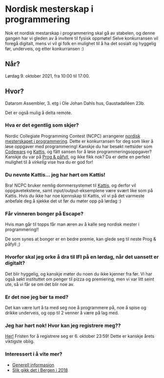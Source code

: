 # Nordisk mesterskap i programmering
Nok et nordisk mestarskap i programmering skal gå av stabelen, og denne gangen har vi gleden av å invitere til fysisk oppmøte! Selve konkurransen vil foregå digitalt, mens vi vil gi folk en mulighet til å ha det sosialt og hyggelig før, underveis, og etter konkurransen :)

## Når?
Lørdag 9. oktober 2021, fra 10:00 til 17:00.

## Hvor?
Datarom Assembler, 3. etg i Ole Johan Dahls hus, Gaustadalléen 23b.

Det er også mulig å delta remote.

### Hva er det egentlig som skjer?
Nordic Collegiate Programming Contest (NCPC) arrangerer [nordisk mesterskapet i programmering](https://nordic.icpc.io/). Dette er konkurransen for deg som liker å løse oppgaver med programmering! Kanskje du har besøkt nettsider som [Codewars](https://www.codewars.com/) og [Kattis](https://open.kattis.com/), og fått sansen for å løse programmeringsoppgaver? Kanskje du var på [Prog & påfyll](https://www.facebook.com/events/404177087717380), og ikke fikk nok? Da er dette en perfekt mulighet til å _virkelig_ vise hva du er god for!

### Du nevnte Kattis... jeg har hørt om Kattis!
Bra! NCPC bruker nemlig dommersystemet til [Kattis](https://open.kattis.com/problems/carrots), og derfor vil oppgavetekstene, samt input/output-eksemplene være svært like som på Kattis. Hvis du ikke har noe kjennskap til Kattis, vil vi på det varmeste anbefale deg å sjekke det ut før du møter opp på lørdag :)

### Får vinneren bonger på Escape?
Hvis man går til topps får man æren av å kalle seg nordisk mester i programmering!!

De som synes at bonger er en bedre premie, kan glede seg til neste Prog & påfyll ;)

### Hvorfor skal jeg orke å dra til IFI på en lørdag, når det uansett er digitalt?
Det blir hyggelig, og kanskje møter du noen du ikke kjenner fra før. Vi har også søkt instituttet om penger til pizza og premiering, men vi var litt seint ute, så vi får se om det blir noe av.

### Er det noe jeg bør ta med?
Det kan være lurt å ta med seg noe å programmere på, noe å spise og drikke underveis, og opp til 2 venner å være på lag med.

### Jeg har hørt nok! Hvor kan jeg registrere meg??
[Her!](https://icpc.global/regionals/finder/Nordic-2021)
Fristen for å registrere seg er 6. oktober 23:59! Dette er kanskje årets viktigste oblig.

### Interessert i å vite mer?
- [Generell informasjon](http://nordic.icpc.io/ncpc2021/)
- [Slik gikk det i Bergen i 2018](https://www.uib.no/ii/121135/glade-bergensstudenter-m%C3%B8tte-tallsterke-opp-p%C3%A5-ncpc)
